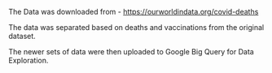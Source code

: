 The Data was downloaded from - https://ourworldindata.org/covid-deaths

The data was separated based on deaths and vaccinations from the original dataset. 

The newer sets of data were then uploaded to Google Big Query for Data Exploration.

